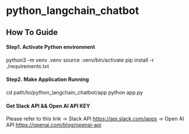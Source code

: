 # python_langchain_chatbot

## How To Guide
#### Step1. Activate Python environment
python3 -m venv .venv
source .venv/bin/activate
pip install -r ./requirements.txt

#### Step2. Make Application Running
cd path/to/python_langchain_chatbot/app
python app.py

#### Get Slack API && Open AI API KEY
Please refer to this link
-> Slack API
https://api.slack.com/apps
-> Open AI API
https://openai.com/blog/openai-api